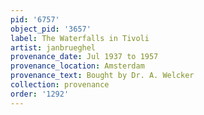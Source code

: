 ```yaml
---
pid: '6757'
object_pid: '3657'
label: The Waterfalls in Tivoli
artist: janbrueghel
provenance_date: Jul 1937 to 1957
provenance_location: Amsterdam
provenance_text: Bought by Dr. A. Welcker
collection: provenance
order: '1292'
---
```

